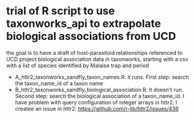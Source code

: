 # trial of R script to use taxonworks_api to extrapolate biological associations from UCD
the goal is to have a draft of host-parasitoid relationships referenced to UCD project biological association data in taxonworks, starting with a csv with a list of species identified by Malaise trap and period
- A_httr2_taxonworks_sandfly_taxon_names.R: it runs. First step: search the taxon_name_id of a taxon name
- B_httr2_taxonworks_sandfly_biological_association.R: it doesn't run. Second step: search the biological association of a taxon_name_id. I have problem with query configuration of integer arrays in httr2. I createe an issue in httr2: https://github.com/r-lib/httr2/issues/436
